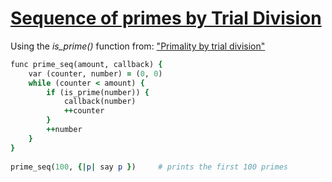 [1]: http://rosettacode.org/wiki/Sequence_of_primes_by_Trial_Division

# [Sequence of primes by Trial Division][1]

Using the _is_prime()_ function from: ["Primality by trial division"](http://rosettacode.org/wiki/Primality_by_trial_division#Sidef)

```ruby
func prime_seq(amount, callback) {
    var (counter, number) = (0, 0)
    while (counter < amount) {
        if (is_prime(number)) {
            callback(number)
            ++counter
        }
        ++number
    }
}
 
prime_seq(100, {|p| say p })     # prints the first 100 primes
```
